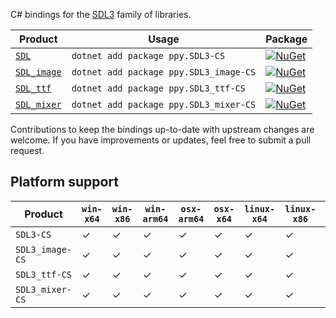 C# bindings for the [SDL3](https://github.com/libsdl-org/SDL) family of libraries.

| Product                                                          | Usage                                  | Package                                                                                                                    |
|------------------------------------------------------------------|----------------------------------------|----------------------------------------------------------------------------------------------------------------------------|
| [`SDL`](https://github.com/libsdl-org/SDL/tree/main)             | `dotnet add package ppy.SDL3-CS`       | [![NuGet](https://img.shields.io/nuget/v/ppy.SDL3-CS?label=nuget)](https://www.nuget.org/packages/ppy.SDL3-CS)             |     
| [`SDL_image`](https://github.com/libsdl-org/SDL_image/tree/main) | `dotnet add package ppy.SDL3_image-CS` | [![NuGet](https://img.shields.io/nuget/v/ppy.SDL3_image-CS?label=nuget)](https://www.nuget.org/packages/ppy.SDL3_image-CS) | 
| [`SDL_ttf`](https://github.com/libsdl-org/SDL_ttf/tree/main)     | `dotnet add package ppy.SDL3_ttf-CS`   | [![NuGet](https://img.shields.io/nuget/v/ppy.SDL3_ttf-CS?label=nuget)](https://www.nuget.org/packages/ppy.SDL3_ttf-CS)     |     
| [`SDL_mixer`](https://github.com/libsdl-org/SDL_mixer/tree/main) | `dotnet add package ppy.SDL3_mixer-CS` | [![NuGet](https://img.shields.io/nuget/v/ppy.SDL3_mixer-CS?label=nuget)](https://www.nuget.org/packages/ppy.SDL3_mixer-CS) |

Contributions to keep the bindings up-to-date with upstream changes are welcome. If you have improvements or updates, feel free to submit a pull request.

## Platform support

| Product         | `win-x64` | `win-x86` | `win-arm64` | `osx-arm64` | `osx-x64` | `linux-x64` | `linux-x86` | `linux-arm64` | `linux-arm` | `ios`   | `android` |
|-----------------|-----------|-----------|-------------|-------------|-----------|-------------|-------------|---------------|-------------|---------|-----------|
| `SDL3-CS`       | &check;   | &check;   | &check;     | &check;     | &check;   | &check;     | &check;     | &check;       | &check;     | &check; | &check;   |
| `SDL3_image-CS` | &check;   | &check;   | &check;     | &check;     | &check;   | &check;     | &check;     | &check;       | &check;     | &check; | &check;   |
| `SDL3_ttf-CS`   | &check;   | &check;   | &check;     | &check;     | &check;   | &check;     | &check;     | &check;       | &check;     | &check; | &check;   |
| `SDL3_mixer-CS` | &check;   | &check;   | &check;     | &check;     | &check;   | &check;     | &check;     | &check;       | &check;     | &check; | &check;   |